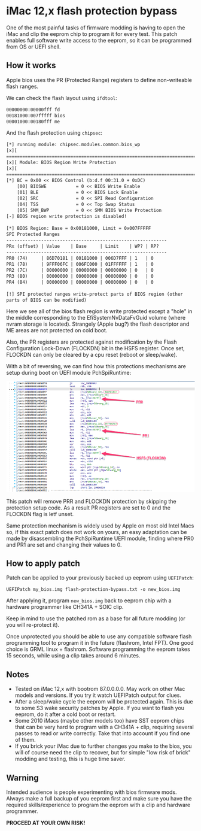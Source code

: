 # iMac 12,x flash protection bypass

One of the most painful tasks of firmware modding is having to open the iMac and clip the eeprom chip to program it for every test.
This patch enables full software write access to the eeprom, so it can be programmed from OS or UEFI shell.

## How it works

Apple bios uses the PR (Protected Range) registers to define non-writeable flash ranges.

We can check the flash layout using `ifdtool`:

```
00000000:00000fff fd
00181000:007fffff bios  
00001000:00180fff me
```

And the flash protection using `chipsec`:

```
[*] running module: chipsec.modules.common.bios_wp
[x][ =======================================================================
[x][ Module: BIOS Region Write Protection
[x][ =======================================================================
[*] BC = 0x00 << BIOS Control (b:d.f 00:31.0 + 0xDC)
    [00] BIOSWE           = 0 << BIOS Write Enable
    [01] BLE              = 0 << BIOS Lock Enable
    [02] SRC              = 0 << SPI Read Configuration
    [04] TSS              = 0 << Top Swap Status
    [05] SMM_BWP          = 0 << SMM BIOS Write Protection
[-] BIOS region write protection is disabled!

[*] BIOS Region: Base = 0x00181000, Limit = 0x007FFFFF
SPI Protected Ranges
------------------------------------------------------------
PRx (offset) | Value    | Base     | Limit    | WP? | RP?
------------------------------------------------------------
PR0 (74)     | 86D70181 | 00181000 | 006D7FFF | 1   | 0
PR1 (78)     | 9FFF06FC | 006FC000 | 01FFFFFF | 1   | 0
PR2 (7C)     | 00000000 | 00000000 | 00000000 | 0   | 0
PR3 (80)     | 00000000 | 00000000 | 00000000 | 0   | 0
PR4 (84)     | 00000000 | 00000000 | 00000000 | 0   | 0

[!] SPI protected ranges write-protect parts of BIOS region (other parts of BIOS can be modified)
```

Here we see all of the bios flash region is write protected except a "hole" in the middle corresponding to the EfiSystemNvDataFvGuid volume (where nvram storage is located).
Strangely (Apple bug?) the flash descriptor and ME areas are not protected on cold boot.

Also, the PR registers are protected against modification by the Flash Configuration Lock-Down (FLOCKDN) bit in the HSFS register. Once set, FLOCKDN can only be cleared by a cpu reset (reboot or sleep/wake).

With a bit of reversing, we can find how this protections mechanisms are setup during boot on UEFI module PchSpiRuntime:

![](../images/prr.png)

This patch will remove PRR and FLOCKDN protection by skipping the protection setup code. As a result PR registers are set to 0 and the FLOCKDN flag is letf unset. 

Same protection mechanism is widely used by Apple on most old Intel Macs so, if this exact patch does not work on yours, an easy adaptation can be made by disassembling the PchSpiRuntime UEFI module, finding where PR0 and PR1 are set and changing their values to 0.

## How to apply patch


Patch can be applied to your previously backed up eeprom using ``UEFIPatch``:

```
UEFIPatch my_bios.img flash-protection-bypass.txt -o new_bios.img
```

After applying it, program ``new_bios.img`` back to eeprom chip with a hardware programmer like CH341A + SOIC clip. 

Keep in mind to use the patched rom as a base for all future modding (or you will re-protect it).

Once unprotected you should be able to use any compatible software flash programming tool to program it in the future (flashrom, Intel FPT). One good choice is GRML linux + flashrom. Software programming the eeprom takes 15 seconds, while using a clip takes around 6 minutes.

## Notes

- Tested on iMac 12,x with bootrom 87.0.0.0.0. May work on other Mac models and versions. If you try it watch UEFIPatch output for clues.
- After a sleep/wake cycle the eeprom will be protected again. This is due to some S3 wake security patches by Apple. If you want to flash you eeprom, do it after a cold boot or restart.
- Some 2010 iMacs (maybe other models too) have SST eeprom chips that can be very hard to program with a CH341A + clip, requiring several passes to read or write correctly. Take that into account if you find one of them.
- If you brick your iMac due to further changes you make to the bios, you will of course need the clip to recover, but for simple "low risk of brick" modding and testing, this is huge time saver.


## Warning

Intended audience is people experimenting with bios firmware mods. Always make a full backup of you eeprom first and make sure you have the required skills/experience to program the eeprom with a clip and hardware programmer.

**PROCEED AT YOUR OWN RISK!**
